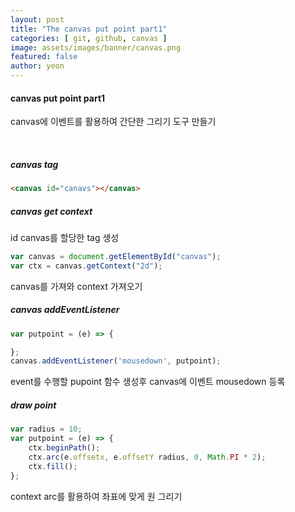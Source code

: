 ```yaml
---
layout: post
title: "The canvas put point part1" 
categories: [ git, github, canvas ]
image: assets/images/banner/canvas.png
featured: false
author: yeon
---
```



#### canvas put point part1

canvas에 이벤트를 활용하여 간단한 그리기 도구 만들기

<br>

##### canvas tag

```HTML
<canvas id="canavs"></canvas>
```


##### canvas get context
id canvas를 할당한 tag 생성

```javascript
var canvas = document.getElementById("canvas");
var ctx = canvas.getContext("2d");
```

canvas를 가져와 context 가져오기


##### canvas addEventListener

```javascript
var putpoint = (e) => {

};
canvas.addEventListener('mousedown', putpoint);
```

event를 수행할 pupoint 함수 생성후 canvas에 이벤트 mousedown 등록

##### draw point

```javascript
var radius = 10;
var putpoint = (e) => {
	ctx.beginPath();
	ctx.arc(e.offsetx, e.offsetY radius, 0, Math.PI * 2);
	ctx.fill();
};
```

context arc를 활용하여 좌표에 맞게 원 그리기



<br><br><br>